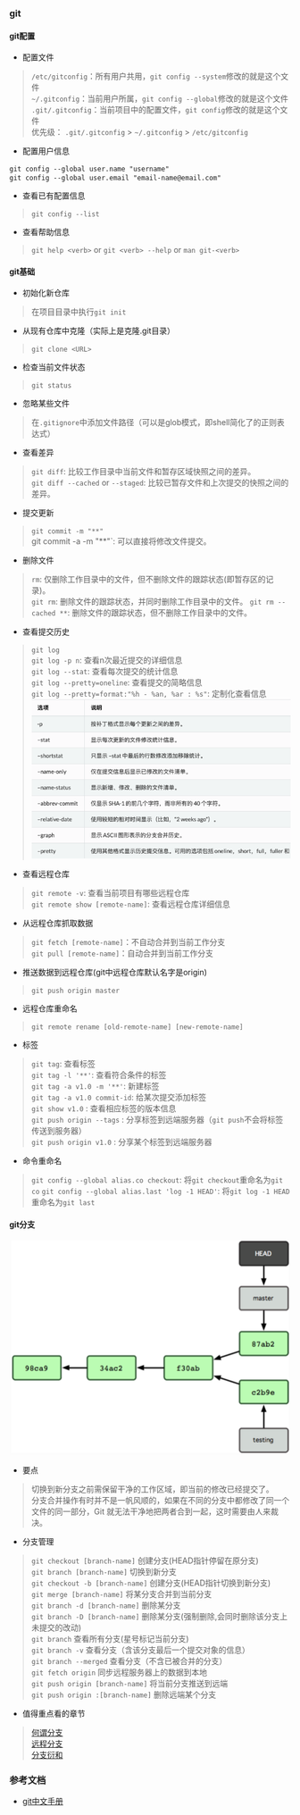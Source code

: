 ### git

#### git配置

- 配置文件
> `/etc/gitconfig`：所有用户共用，`git config --system`修改的就是这个文件  
> `~/.gitconfig`：当前用户所属，`git config --global`修改的就是这个文件  
> `.git/.gitconfig`：当前项目中的配置文件，`git config`修改的就是这个文件  
> 优先级： `.git/.gitconfig` > `~/.gitconfig` > `/etc/gitconfig`

- 配置用户信息
```
git config --global user.name "username"
git config --global user.email "email-name@email.com"
```

- 查看已有配置信息
> `git config --list`

- 查看帮助信息
> `git help <verb>` or `git <verb> --help` or `man git-<verb>`

#### git基础

- 初始化新仓库
> 在项目目录中执行`git init`

- 从现有仓库中克隆（实际上是克隆.git目录）
> `git clone <URL>`

- 检查当前文件状态
> `git status`

- 忽略某些文件
> 在`.gitignore`中添加文件路径（可以是glob模式，即shell简化了的正则表达式）

- 查看差异
> `git diff`: 比较工作目录中当前文件和暂存区域快照之间的差异。  
> `git diff --cached` or `--staged`: 比较已暂存文件和上次提交的快照之间的差异。

- 提交更新
> `git commit -m "**"`  
> git commit -a -m "**"`: 可以直接将修改文件提交。

- 删除文件
> `rm`: 仅删除工作目录中的文件，但不删除文件的跟踪状态(即暂存区的记录)。   
> `git rm`: 删除文件的跟踪状态，并同时删除工作目录中的文件。 
> `git rm --cached **`: 删除文件的跟踪状态，但不删除工作目录中的文件。  

- 查看提交历史
> `git log`  
> `git log -p n`: 查看n次最近提交的详细信息  
> `git log --stat`: 查看每次提交的统计信息  
> `git log --pretty=oneline`: 查看提交的简略信息  
> `git log --pretty=format:"%h - %an, %ar : %s"`: 定制化查看信息  
![git-log](../asserts/git/git-log.png)

- 查看远程仓库
> `git remote -v`: 查看当前项目有哪些远程仓库  
> `git remote show [remote-name]`: 查看远程仓库详细信息

- 从远程仓库抓取数据
> `git fetch [remote-name]`：不自动合并到当前工作分支  
> `git pull [remote-name]`：自动合并到当前工作分支

- 推送数据到远程仓库(git中远程仓库默认名字是origin)
> `git push origin master`

- 远程仓库重命名
> `git remote rename [old-remote-name] [new-remote-name]`

- 标签
> `git tag`: 查看标签  
> `git tag -l '**'`: 查看符合条件的标签  
> `git tag -a v1.0 -m '**'`: 新建标签   
> `git tag -a v1.0 commit-id`: 给某次提交添加标签     
> `git show v1.0` : 查看相应标签的版本信息  
> `git push origin --tags` : 分享标签到远端服务器（`git push`不会将标签传送到服务器）  
> `git push origin v1.0` : 分享某个标签到远端服务器

- 命令重命名
> `git config --global alias.co checkout`: 将`git checkout`重命名为`git co`
> `git config --global alias.last 'log -1 HEAD'`: 将`git log -1 HEAD`重命名为`git last`

#### git分支

![git-log](../asserts/git/git-branch.png)

- 要点
> 切换到新分支之前需保留干净的工作区域，即当前的修改已经提交了。  
> 分支合并操作有时并不是一帆风顺的，如果在不同的分支中都修改了同一个文件的同一部分，Git 就无法干净地把两者合到一起，这时需要由人来裁决。  

- 分支管理
> `git checkout [branch-name]` 创建分支(HEAD指针停留在原分支)    
> `git branch [branch-name]` 切换到新分支  
> `git checkout -b [branch-name]` 创建分支(HEAD指针切换到新分支)  
> `git merge [branch-name]` 将某分支合并到当前分支   
> `git branch -d [branch-name]` 删除某分支  
> `git branch -D [branch-name]` 删除某分支(强制删除,会同时删除该分支上未提交的改动)    
> `git branch` 查看所有分支(星号标记当前分支)  
> `git branch -v` 查看分支（含该分支最后一个提交对象的信息）  
> `git branch --merged` 查看分支（不含已被合并的分支）  
> `git fetch origin` 同步远程服务器上的数据到本地  
> `git push origin [branch-name]` 将当前分支推送到远端  
> `git push origin :[branch-name]` 删除远端某个分支  

- 值得重点看的章节
> [何谓分支](https://docs.pythontab.com/github/gitbook/Git-Branching/What-a-Branch-Is.html)  
> [远程分支](https://docs.pythontab.com/github/gitbook/Git-Branching/Remote-Branches.html)  
> [分支衍和](https://docs.pythontab.com/github/gitbook/Git-Branching/Rebasing.html)

### 参考文档

- [git中文手册](https://docs.pythontab.com/github/gitbook/Getting-Started/index.html)
